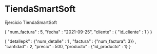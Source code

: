 # TiendaSmartSoft
Ejercicio TiendaSmartSoft




{
    "num_factura"  : 5,
    "fecha" : "2021-09-25",
    "cliente" : {
        "id_cliente" : 1
    }
}


{
    "detallepk" : {"num_detalle"  : 1  , "factura" : {"num_factura": 3}} ,
    "cantidad"  : 2,
    "precio"  : 500,
    "producto" : {"id_producto" : 1}
}

